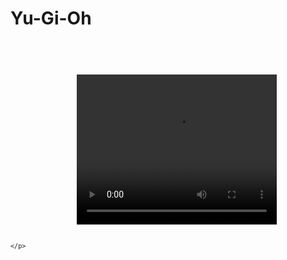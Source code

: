 # Yu-Gi-Oh


<code>
    <p align="center">
    <video width= "320" height="240" controls>
  <source src="https://github.com/gustavolonda/YuGiOhApp/blob/main/demo/demo.webm" type="video/webm">
    </video>

    </p>

</code>